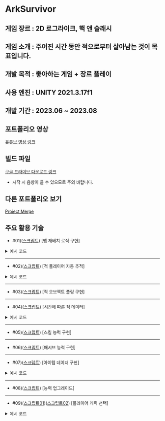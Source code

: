 ArkSurvivor
===


게임 장르 : 2D 로그라이크, 핵 앤 슬래시
---

게임 소개 : 
주어진 시간 동안 적으로부터 살아남는 것이 목표입니다.
---


개발 목적 : 좋아하는 게임 + 장르 플레이
---

사용 엔진 : UNITY 2021.3.17f1
---


개발 기간 : 2023.06 ~ 2023.08
---


포트폴리오 영상
---
[유튜브 영상 링크](https://www.youtube.com/watch?v=LQdjr4ddYrE)


빌드 파일
---
[구글 드라이브 다운로드 링크](https://drive.google.com/file/d/10tfnUTy3M5X7IJ6oDWn9iNFqcnlONGa1/view?usp=drive_link)

* 시작 시 음향이 클 수 있으므로 주의 바랍니다.

다른 포트폴리오 보기
---
[Project Merge](https://github.com/Nocha13/Merge_2DPortfolio.git)

주요 활용 기술
---
* #01)([스크립트](https://github.com/Nocha13/Ark_2DPortfolio/blob/main/ArkSurvivor/Assets/02.Code/Repositions.cs#L14)) [맵 재배치 로직 구현]
  
<details>
<summary>예시 코드</summary>
  
```csharp
 void OnTriggerExit2D(Collider2D coll)
    {
        if (!coll.CompareTag("Area"))
            return;

        Vector3 playerPos = Game_Mgr.Inst.player.transform.position;
        Vector3 tilePos = transform.position;                           

        switch (transform.tag)
        {
            case "Ground":

                float diffX = playerPos.x - tilePos.x;
                float diffY = playerPos.y - tilePos.y;
     
                float dirX = diffX < 0 ? -1 : 1;
                float dirY = diffY < 0 ? -1 : 1;

                diffX = Mathf.Abs(diffX);
                diffY = Mathf.Abs(diffY);

                if (Mathf.Abs(diffX - diffY) <= 0.1f)
                {
                    transform.Translate(Vector3.right * dirX * 60);
                    transform.Translate(Vector3.up * dirY * 60);
                }

                else if (diffX > diffY) //수평 이동
                {
                    transform.Translate(Vector3.right * dirX * 60);
                }
                else if (diffX < diffY) //수직 이동
                {
                    transform.Translate(Vector3.up * dirY * 60);
                }
                break;
        }
    }
}
```
</details>

---
* #02)([스크립트](https://github.com/Nocha13/Ark_2DPortfolio/blob/main/ArkSurvivor/Assets/02.Code/EnemyCtrl.cs#L37)) [적 플레이어 자동 추적]

<details>
<summary>예시 코드</summary>
  
```csharp
    void FixedUpdate()
    {
        if (!Game_Mgr.Inst.isLive)
            return;

        if (!isLive || anim.GetCurrentAnimatorStateInfo(0).IsName("Hit"))
            return;

        Vector2 dirVec = target.position - rigid.position;
        Vector2 nextVec = dirVec.normalized * sp * Time.fixedDeltaTime;
        rigid.MovePosition(rigid.position + nextVec);
        rigid.velocity = Vector2.zero;
    }
```
</details>

---
* #03)([스크립트](https://github.com/Nocha13/Ark_2DPortfolio/blob/main/ArkSurvivor/Assets/02.Code/PoolMgr.cs)) [적 오브젝트 풀링 구현]

---
* #04)([스크립트](https://github.com/Nocha13/Ark_2DPortfolio/blob/main/ArkSurvivor/Assets/02.Code/Spawn.cs#L29)) [시간에 따른 적 데이터]

<details>
<summary>예시 코드</summary>
  
```csharp
 void Update()
    {
        if (!Game_Mgr.Inst.isLive)
            return;

        timer += Time.deltaTime;
        waveTimer += Time.deltaTime;
        level = Mathf.Min(Mathf.FloorToInt(Game_Mgr.Inst.gameTime / spawnTime), spawnData.Length - 1);  //인덱스 에러 고침

        if (timer > spawnData[level].c_spawnTime)
        {
            timer = 0;
            Spawns();
        }

        if (waveTimer > waveTime)
        {
            StartCoroutine(Wave());

            waveTimer = 0;
        }
    }
```
</details>

---
* #05)([스크립트](https://github.com/Nocha13/Ark_2DPortfolio/edit/main/ArkSurvivor/Assets/02.Code/Active.cs#L175)) [스킬 능력 구현]

---
* #06)([스크립트](https://github.com/Nocha13/Ark_2DPortfolio/blob/main/ArkSurvivor/Assets/02.Code/Passive.cs#L43)) [패시브 능력 구현]

---
* #07)([스크립트](https://github.com/Nocha13/Ark_2DPortfolio/blob/main/ArkSurvivor/Assets/02.Code/ItemDatas.cs)) [아이템 데이터 구현]

<details>
<summary>예시 코드</summary>
  
```csharp
     [Header("# Info")]
    public ItemType itemType;
    public int itemId;
    public string itemName;

    [TextArea]
    public string itemDesc;
    public Sprite itemIcon;

    [Header("# Level")]
    public float baseDamage;        //기본 데미지
    public int baseCount;           //기본(근거리 - 갯수, 원거리 - 관통)
    public float[] damages;         //추가 데미지
    public int[] counts;            //추가(근거리 - 갯수, 원거리 - 관통)

    [Header("# Weapon")]
    public GameObject projectile;   //투사체
```
</details>

---
* #08)([스크립트](https://github.com/Nocha13/Ark_2DPortfolio/blob/main/ArkSurvivor/Assets/02.Code/Items.cs)) [능력 업그레이드]

---
* #09)([스크립트01](https://github.com/Nocha13/Ark_2DPortfolio/edit/main/ArkSurvivor/Assets/02.Code/Game_Mgr.cs#L62))([스크립트02](https://github.com/Nocha13/Ark_2DPortfolio/blob/main/ArkSurvivor/Assets/02.Code/PlayerCtrl.cs#L33)) [플레이어 캐릭 선택]

<details>
<summary>예시 코드</summary>
  
```csharp
 
```
</details>
<!---
Nocha13/Nocha13 is a ✨ special ✨ repository because its `README.md` (this file) appears on your GitHub profile.
You can click the Preview link to take a look at your changes.
--->
